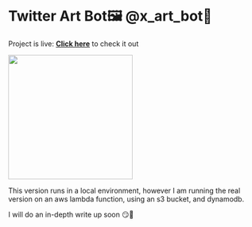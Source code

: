 # Twitter Art Bot🖼️ @x_art_bot🎨

Project is live: **[Click here](https://twitter.com/x_art_bot)**
to check it out

<img src = 'https://github.com/LimarAryan/x_art_bot/assets/110574851/7b08c739-30fc-430e-a9ac-4735ddb2e647' width = '250'>



This version runs in a local environment,
however I am running the real\
version on an aws lambda function\,
using an s3 bucket, and dynamodb\.

I will do an in-depth write up soon 😏🤩
